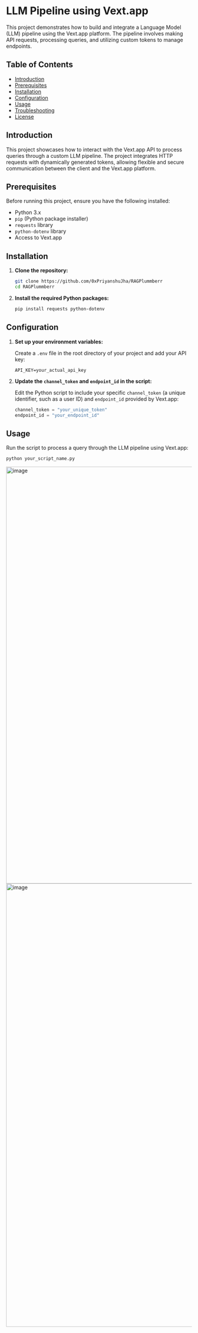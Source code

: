 # LLM Pipeline using Vext.app

This project demonstrates how to build and integrate a Language Model (LLM) pipeline using the Vext.app platform. The pipeline involves making API requests, processing queries, and utilizing custom tokens to manage endpoints.

## Table of Contents
- [Introduction](#introduction)
- [Prerequisites](#prerequisites)
- [Installation](#installation)
- [Configuration](#configuration)
- [Usage](#usage)
- [Troubleshooting](#troubleshooting)
- [License](#license)

## Introduction

This project showcases how to interact with the Vext.app API to process queries through a custom LLM pipeline. The project integrates HTTP requests with dynamically generated tokens, allowing flexible and secure communication between the client and the Vext.app platform.

## Prerequisites

Before running this project, ensure you have the following installed:

- Python 3.x
- `pip` (Python package installer)
- `requests` library
- `python-dotenv` library
- Access to Vext.app

## Installation

1. **Clone the repository:**
    ```bash
    git clone https://github.com/0xPriyanshuJha/RAGPlummberr
    cd RAGPlummberr
    ```

2. **Install the required Python packages:**
    ```bash
    pip install requests python-dotenv
    ```

## Configuration

1. **Set up your environment variables:**

    Create a `.env` file in the root directory of your project and add your API key:

    ```plaintext
    API_KEY=your_actual_api_key
    ```

2. **Update the `channel_token` and `endpoint_id` in the script:**

    Edit the Python script to include your specific `channel_token` (a unique identifier, such as a user ID) and `endpoint_id` provided by Vext.app:

    ```python
    channel_token = "your_unique_token"
    endpoint_id = "your_endpoint_id"
    ```

## Usage

Run the script to process a query through the LLM pipeline using Vext.app:

```bash
python your_script_name.py
```


<img width="1128" alt="image" src="https://github.com/user-attachments/assets/f5aead96-d332-414f-8101-9db95bec3db7">

<img width="1200" alt="image" src="https://github.com/user-attachments/assets/11c04938-c740-4082-8fab-819ea1d428b7">
